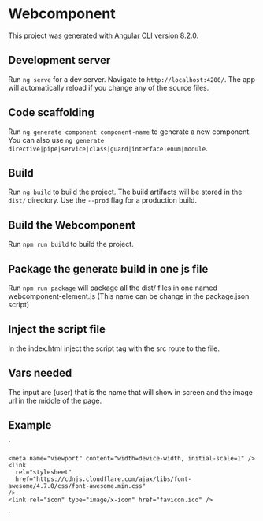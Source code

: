 # Webcomponent

This project was generated with [Angular CLI](https://github.com/angular/angular-cli) version 8.2.0.

## Development server

Run `ng serve` for a dev server. Navigate to `http://localhost:4200/`. The app will automatically reload if you change any of the source files.

## Code scaffolding

Run `ng generate component component-name` to generate a new component. You can also use `ng generate directive|pipe|service|class|guard|interface|enum|module`.

## Build

Run `ng build` to build the project. The build artifacts will be stored in the `dist/` directory. Use the `--prod` flag for a production build.

## Build the Webcomponent

Run `npm run build` to build the project.

## Package the generate build in one js file

Run `npm run package` will package all the dist/ files in one named webcomponent-element.js (This name can be change in the package.json script)

## Inject the script file

In the index.html inject the script tag with the src route to the file.

## Vars needed

The input are (user) that is the name that will show in screen and the image url in the middle of the page.

## Example

`<!DOCTYPE html>

<html lang="en">
  <head>
    <meta charset="utf-8" />
    <title>Webcomponent</title>
    <base href="/" />

    <meta name="viewport" content="width=device-width, initial-scale=1" />
    <link
      rel="stylesheet"
      href="https://cdnjs.cloudflare.com/ajax/libs/font-awesome/4.7.0/css/font-awesome.min.css"
    />
    <link rel="icon" type="image/x-icon" href="favicon.ico" />

  </head>
  <body>
    <jm-dashboard user="Juan Manuel Macedo Almeida" image="../assets/logo.jpg"><jm-dashboard>
  </body>
  <script src="webcomponent-element.js"></script>
</html>`
